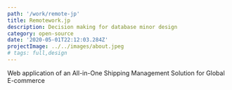 ```yaml
---
path: '/work/remote-jp'
title: Remotework.jp
description: Decision making for database minor design
category: open-source
date: '2020-05-01T22:12:03.284Z'
projectImage: ../../images/about.jpeg
# tags: full,design
---
```


Web application of an All-in-One Shipping Management Solution
for Global E-commerce
